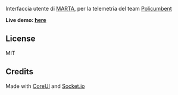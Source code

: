 Interfaccia utente di [MARTA](https://github.com/gabelluardo/marta), per la telemetria del team [Policumbent](http://www.policumbent.it/)

**Live demo: [here](https://policumbent.github.io/marta-ui/)**

## License

MIT

## Credits

Made with [CoreUI](https://github.com/coreui/coreui-react) and [Socket.io](https://github.com/socketio/socket.io-client)
